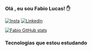 ### Olá , eu sou Fabio Lucas! ✋

[![Insta](https://img.shields.io/badge/Instagram-E4405F?style=for-the-badge&logo=instagram&logoColor=white)](https://www.instagram.com/fabio_lucs/?hl=pt-br)
[![Linkedin](https://img.shields.io/badge/LinkedIn-0077B5?style=for-the-badge&logo=linkedin&logoColor=white)](https://www.linkedin.com/in/fabio-lucas-28a0161ab/)


[![Fabio GitHub stats](https://github-readme-stats.vercel.app/api?username=fabio-lucs&theme=dracula)](https://github.com/anuraghazra/github-readme-stats)

### Tecnologias que estou estudando





